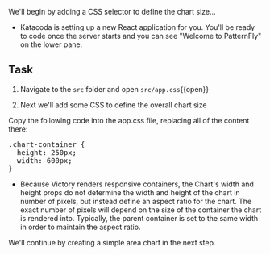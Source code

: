 We'll begin by adding a CSS selector to define the chart size...

- Katacoda is setting up a new React application for you. You'll be ready to code once the server starts and you can see "Welcome to PatternFly" on the lower pane.

## Task

1) Navigate to the `src` folder and open `src/app.css`{{open}}

2) Next we'll add some CSS to define the overall chart size

Copy the following code into the app.css file, replacing all of the content there:

<pre class="file" data-filename="src/app.css" data-target="replace">
.chart-container {
  height: 250px;
  width: 600px;
}
</pre>

- Because Victory renders responsive containers, the Chart's width and height props do not determine the width and height of the chart in number of pixels, but instead define an aspect ratio for the chart. 
The exact number of pixels will depend on the size of the container the chart is rendered into. 
Typically, the parent container is set to the same width in order to maintain the aspect ratio.

We'll continue by creating a simple area chart in the next step.
